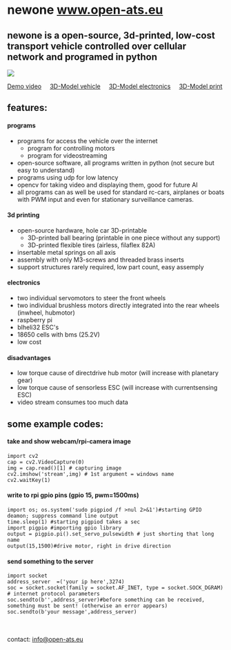 # newone www.open-ats.eu
## newone is a open-source, 3d-printed, low-cost transport vehicle controlled over cellular network and programed in python

<img src="https://www.open-ats.eu/downloads/5.jpg">

[Demo video](https://www.youtube.com/watch?v=fuw2pRNdg8U) &nbsp;&nbsp;&nbsp;
[3D-Model vehicle](https://www.openats.it/3dmodel_main.html) &nbsp;&nbsp;&nbsp;
[3D-Model electronics](https://www.openats.it/3dmodel_elec.html) &nbsp;&nbsp;&nbsp;
[3D-Model print](https://www.openats.it/3dmodel_print.html)

## features:
#### programs
- programs for access the vehicle over the internet 
  - program for controlling motors
  - program for videostreaming
- open-source software, all programs written in python
(not secure but easy to understand)
- programs using udp for low latency
- opencv for taking video and displaying them, good for future AI 
- all programs can as well be used for standard rc-cars, airplanes or boats <br /> with PWM input and even for stationary surveillance cameras.

#### 3d printing
- open-source hardware, hole car 3D-printable
  - 3D-printed ball bearing (printable in one piece without any support)
  - 3D-printed flexible tires (airless, filaflex 82A)
- insertable metal springs on all axis
- assembly with only M3-screws and threaded brass inserts
- support structures rarely required, low part count, easy assemply

#### electronics
- two individual servomotors to steer the front wheels
- two individual brushless motors directly integrated into the rear wheels 
  (inwheel, hubmotor)
- raspberry pi
- blheli32 ESC's
- 18650 cells with bms (25.2V)
- low cost

#### disadvantages
- low torque cause of directdrive hub motor (will increase with planetary gear)
- low torque cause of sensorless ESC (will increase with currentsensing ESC)
- video stream consumes too much data

## some example codes:
#### take and show webcam/rpi-camera image
```
import cv2
cap = cv2.VideoCapture(0)
img = cap.read()[1] # capturing image
cv2.imshow('stream',img) # 1st argument = windows name
cv2.waitKey(1)
```
#### write to rpi gpio pins (gpio 15, pwm=1500ms)
```
import os; os.system('sudo pigpiod /f >nul 2>&1')#starting GPIO deamon; suppress command line output
time.sleep(1) #starting pigpiod takes a sec
import pigpio #importing gpio library 
output = pigpio.pi().set_servo_pulsewidth # just shorting that long name
output(15,1500)#drive motor, right in drive direction
```
#### send something to the server
```
import socket
address_server	=('your ip here',3274)
soc = socket.socket(family = socket.AF_INET, type = socket.SOCK_DGRAM) # internet protocol parameters
soc.sendto(b'',address_server)#before something can be received, something must be sent! (otherwise an error appears)
soc.sendto(b'your message',address_server)
```


<br /><br />
contact: info@open-ats.eu
